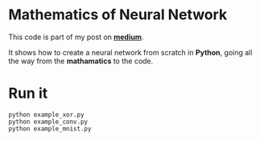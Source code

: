 # Mathematics of Neural Network

This code is part of my post on **[medium](https://medium.com/@omaraflak/math-neural-network-from-scratch-in-python-d6da9f29ce65)**.

It shows how to create a neural network from scratch in **Python**, going all the way from the **mathamatics** to the code.

# Run it

```shell
python example_xor.py
python example_conv.py
python example_mnist.py
```
